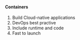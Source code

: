 #### Containers
1. Build Cloud-native applications
2. DevOps best practive
3. Include runtime and code
4. Fast to launch
